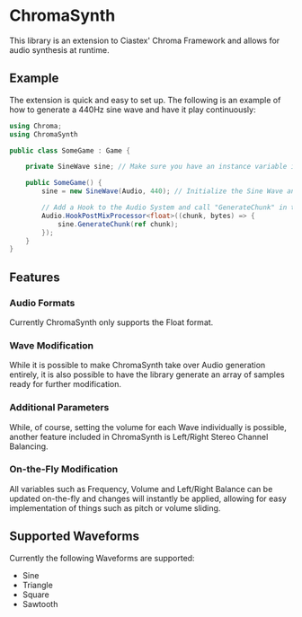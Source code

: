 # ChromaSynth
This library is an extension to Ciastex' Chroma Framework and allows for audio synthesis at runtime.

## Example
The extension is quick and easy to set up. The following is an example of how to generate a 440Hz sine wave and have it play continuously:
```csharp
using Chroma;
using ChromaSynth

public class SomeGame : Game {

    private SineWave sine; // Make sure you have an instance variable in your Game class.

    public SomeGame() {
        sine = new SineWave(Audio, 440); // Initialize the Sine Wave and set it to 440Hz

        // Add a Hook to the Audio System and call "GenerateChunk" in the callback
        Audio.HookPostMixProcessor<float>((chunk, bytes) => {
            sine.GenerateChunk(ref chunk);
        });
    }
}
```

## Features
### Audio Formats
Currently ChromaSynth only supports the Float format.

### Wave Modification
While it is possible to make ChromaSynth take over Audio generation entirely, it is also possible to have the library generate an array of samples ready for further modification.

### Additional Parameters
While, of course, setting the volume for each Wave individually is possible, another feature included in ChromaSynth is Left/Right Stereo Channel Balancing.

### On-the-Fly Modification
All variables such as Frequency, Volume and Left/Right Balance can be updated on-the-fly and changes will instantly be applied, allowing for easy implementation of things such as pitch or volume sliding.

## Supported Waveforms
Currently the following Waveforms are supported:
* Sine
* Triangle
* Square
* Sawtooth